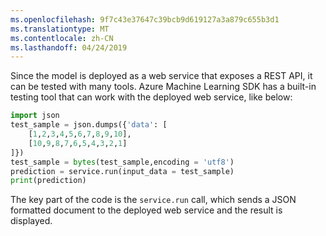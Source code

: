```yaml
---
ms.openlocfilehash: 9f7c43e37647c39bcb9d619127a3a879c655b3d1
ms.translationtype: MT
ms.contentlocale: zh-CN
ms.lasthandoff: 04/24/2019
---
```

Since the model is deployed as a web service that exposes a REST API, it can be tested with many tools. Azure Machine Learning SDK has a built-in testing tool that can work with the deployed web service, like below:

```python
import json
test_sample = json.dumps({'data': [
    [1,2,3,4,5,6,7,8,9,10], 
    [10,9,8,7,6,5,4,3,2,1]
]})
test_sample = bytes(test_sample,encoding = 'utf8')
prediction = service.run(input_data = test_sample)
print(prediction)
```

The key part of the code is the `service.run` call, which sends a JSON formatted document to the deployed web service and the result is displayed.